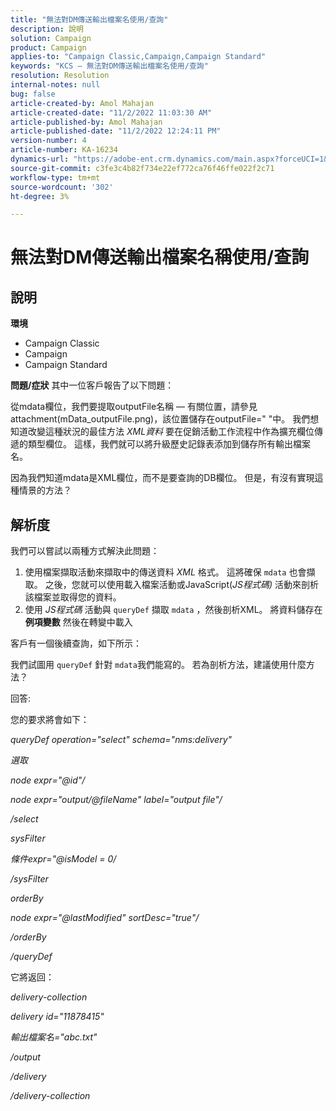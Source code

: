 ```yaml
---
title: "無法對DM傳送輸出檔案名使用/查詢"
description: 說明
solution: Campaign
product: Campaign
applies-to: "Campaign Classic,Campaign,Campaign Standard"
keywords: "KCS — 無法對DM傳送輸出檔案名使用/查詢"
resolution: Resolution
internal-notes: null
bug: false
article-created-by: Amol Mahajan
article-created-date: "11/2/2022 11:03:30 AM"
article-published-by: Amol Mahajan
article-published-date: "11/2/2022 12:24:11 PM"
version-number: 4
article-number: KA-16234
dynamics-url: "https://adobe-ent.crm.dynamics.com/main.aspx?forceUCI=1&pagetype=entityrecord&etn=knowledgearticle&id=157529f9-9d5a-ed11-9561-6045bd006a22"
source-git-commit: c3fe3c4b82f734e22ef772ca76f46ffe022f2c71
workflow-type: tm+mt
source-wordcount: '302'
ht-degree: 3%

---
```


# 無法對DM傳送輸出檔案名稱使用/查詢

## 說明

<b>環境</b>
- Campaign Classic
- Campaign
- Campaign Standard

<b>問題/症狀</b>
其中一位客戶報告了以下問題：

從mdata欄位，我們要提取outputFile名稱 — 有關位置，請參見attachment(mData_outputFile.png)，該位置儲存在outputFile=&quot; &quot;中。 我們想知道改變這種狀況的最佳方法 *XML資料* 要在促銷活動工作流程中作為擴充欄位傳遞的類型欄位。 這樣，我們就可以將升級歷史記錄表添加到儲存所有輸出檔案名。

因為我們知道mdata是XML欄位，而不是要查詢的DB欄位。 但是，有沒有實現這種情景的方法？


## 解析度


我們可以嘗試以兩種方式解決此問題：

1. 使用檔案擷取活動來擷取中的傳送資料 *XML* 格式。 這將確保 `mdata` 也會擷取。 之後，您就可以使用載入檔案活動或JavaScript(*JS程式碼)* 活動來剖析該檔案並取得您的資料。
2. 使用 *JS程式碼* 活動與 `queryDef` 擷取 `mdata` ，然後剖析XML。 將資料儲存在 <b>例項變數</b> 然後在轉變中載入


客戶有一個後續查詢，如下所示：

我們試圖用 `queryDef` 針對 `mdata`我們能寫的。 若為剖析方法，建議使用什麼方法？

回答:

您的要求將會如下：

*queryDef operation=&quot;select&quot; schema=&quot;nms:delivery&quot;*

*選取*

*node expr=&quot;@id&quot;/*

*node expr=&quot;output/@fileName&quot; label=&quot;output file&quot;/*

*/select*

*sysFilter*

*條件expr=&quot;@isModel = 0/*

*/sysFilter*

*orderBy*

*node expr=&quot;@lastModified&quot; sortDesc=&quot;true&quot;/*

*/orderBy*

*/queryDef*



它將返回：

*delivery-collection*

*delivery id=&quot;11878415&quot;*

*輸出檔案名=&quot;abc.txt&quot;*

*/output*

*/delivery*

*/delivery-collection*
